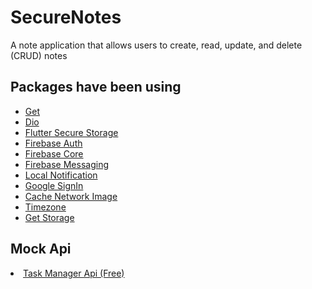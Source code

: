 # SecureNotes

A note application that allows users to create, read, update, and delete CRUD notes

## Packages have been using

<ul>
  <li><a href="https://pub.dev/packages/get">Get</a></li>
  <li><a href="https://pub.dev/packages/dio">Dio</a></li>
  <li><a href="https://pub.dev/packages/flutter_secure_storage">Flutter Secure Storage</a></li>
  <li><a href="https://pub.dev/packages/firebase_core">Firebase Auth</a></li>
  <li><a href="https://pub.dev/packages/firebase_auth">Firebase Core</a></li>
  <li><a href="https://pub.dev/packages/firebase_messaging">Firebase Messaging</a></li>
  <li><a href="https://pub.dev/packages/flutter_local_notifications">Local Notification</a></li>
  <li><a href="https://pub.dev/packages/google_sign_in">Google SignIn</a></li>
  <li><a href="https://pub.dev/packages/cached_network_image">Cache Network Image</a></li>
  <li><a href="https://pub.dev/packages/timezone">Timezone</a></li>
  <li><a href="https://pub.dev/packages/get_storage">Get Storage</a></li>
</ul>

## Mock Api

<li><a href="https://rapidapi.com/fabriciomf72/api/task-manager-api3/">Task Manager Api (Free)</a></li>